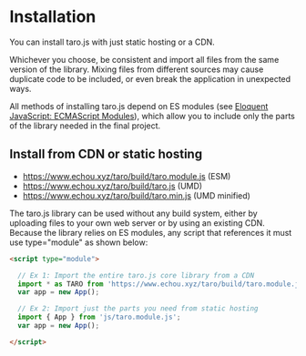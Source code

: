 # Installation
You can install taro.js with just static hosting or a CDN.

Whichever you choose, be consistent and import all files from the same version of the library. Mixing files from different sources may cause duplicate code to be included, or even break the application in unexpected ways.

All methods of installing taro.js depend on ES modules (see [Eloquent JavaScript: ECMAScript Modules](https://eloquentjavascript.net/10_modules.html#h_hF2FmOVxw7)), which allow you to include only the parts of the library needed in the final project.

## Install from CDN or static hosting
* <https://www.echou.xyz/taro/build/taro.module.js> (ESM)
* <https://www.echou.xyz/taro/build/taro.js> (UMD)
* <https://www.echou.xyz/taro/build/taro.min.js> (UMD minified)

The taro.js library can be used without any build system, either by uploading files to your own web server or by using an existing CDN. Because the library relies on ES modules, any script that references it must use type="module" as shown below:

```html
<script type="module">

  // Ex 1: Import the entire taro.js core library from a CDN
  import * as TARO from 'https://www.echou.xyz/taro/build/taro.module.js';
  var app = new App();

  // Ex 2: Import just the parts you need from static hosting
  import { App } from 'js/taro.module.js';
  var app = new App();

</script>
```